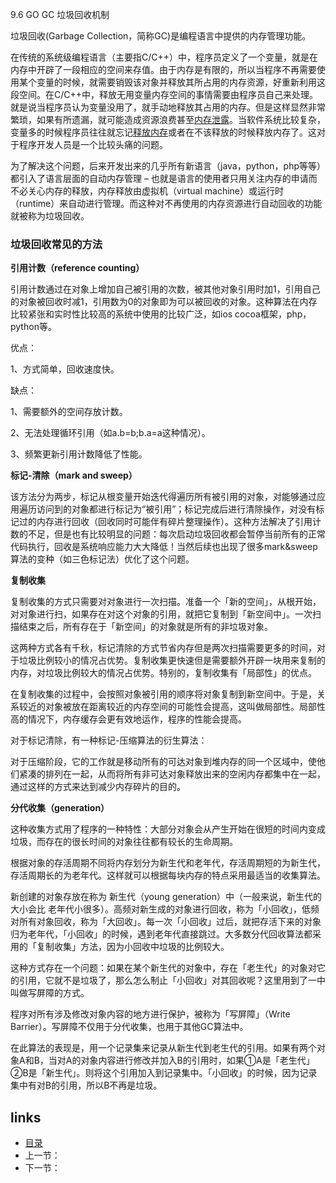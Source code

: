 9.6 GO  GC 垃圾回收机制

垃圾回收(Garbage Collection，简称GC)是编程语言中提供的内存管理功能。

在传统的系统级编程语言（主要指C/C++）中，程序员定义了一个变量，就是在内存中开辟了一段相应的空间来存值。由于内存是有限的，所以当程序不再需要使用某个变量的时候，就需要销毁该对象并释放其所占用的内存资源，好重新利用这段空间。在C/C++中，释放无用变量内存空间的事情需要由程序员自己来处理。就是说当程序员认为变量没用了，就手动地释放其占用的内存。但是这样显然非常繁琐，如果有所遗漏，就可能造成资源浪费甚至[内存泄露](https://baike.baidu.com/item/%E5%86%85%E5%AD%98%E6%B3%84%E9%9C%B2)。当软件系统比较复杂，变量多的时候程序员往往就忘记[释放内存](https://baike.baidu.com/item/%E9%87%8A%E6%94%BE%E5%86%85%E5%AD%98/10736171)或者在不该释放的时候释放内存了。这对于程序开发人员是一个比较头痛的问题。

为了解决这个问题，后来开发出来的几乎所有新语言（java，python，php等等）都引入了语言层面的自动内存管理 – 也就是语言的使用者只用关注内存的申请而不必关心内存的释放，内存释放由虚拟机（virtual machine）或运行时（runtime）来自动进行管理。而这种对不再使用的内存资源进行自动回收的功能就被称为垃圾回收。

### 垃圾回收常见的方法

**引用计数（reference counting）**

引用计数通过在对象上增加自己被引用的次数，被其他对象引用时加1，引用自己的对象被回收时减1，引用数为0的对象即为可以被回收的对象。这种算法在内存比较紧张和实时性比较高的系统中使用的比较广泛，如ios cocoa框架，php，python等。

优点：

1、方式简单，回收速度快。

缺点：

1、需要额外的空间存放计数。

2、无法处理循环引用（如a.b=b;b.a=a这种情况）。

3、频繁更新引用计数降低了性能。

**标记-清除（mark and sweep）**

该方法分为两步，标记从根变量开始迭代得遍历所有被引用的对象，对能够通过应用遍历访问到的对象都进行标记为“被引用”；标记完成后进行清除操作，对没有标记过的内存进行回收（回收同时可能伴有碎片整理操作）。这种方法解决了引用计数的不足，但是也有比较明显的问题：每次启动垃圾回收都会暂停当前所有的正常代码执行，回收是系统响应能力大大降低！当然后续也出现了很多mark&sweep算法的变种（如三色标记法）优化了这个问题。

**复制收集**

复制收集的方式只需要对对象进行一次扫描。准备一个「新的空间」，从根开始，对对象进行扫，如果存在对这个对象的引用，就把它复制到「新空间中」。一次扫描结束之后，所有存在于「新空间」的对象就是所有的非垃圾对象。

这两种方式各有千秋，标记清除的方式节省内存但是两次扫描需要更多的时间，对于垃圾比例较小的情况占优势。复制收集更快速但是需要额外开辟一块用来复制的内存，对垃圾比例较大的情况占优势。特别的，复制收集有「局部性」的优点。

在复制收集的过程中，会按照对象被引用的顺序将对象复制到新空间中。于是，关系较近的对象被放在距离较近的内存空间的可能性会提高，这叫做局部性。局部性高的情况下，内存缓存会更有效地运作，程序的性能会提高。

对于标记清除，有一种标记-压缩算法的衍生算法：

对于压缩阶段，它的工作就是移动所有的可达对象到堆内存的同一个区域中，使他们紧凑的排列在一起，从而将所有非可达对象释放出来的空闲内存都集中在一起，通过这样的方式来达到减少内存碎片的目的。

**分代收集（generation）**

这种收集方式用了程序的一种特性：大部分对象会从产生开始在很短的时间内变成垃圾，而存在的很长时间的对象往往都有较长的生命周期。

根据对象的存活周期不同将内存划分为新生代和老年代，存活周期短的为新生代，存活周期长的为老年代。这样就可以根据每块内存的特点采用最适当的收集算法。 

新创建的对象存放在称为 新生代（young generation）中（一般来说，新生代的大小会比 老年代小很多）。高频对新生成的对象进行回收，称为「小回收」，低频对所有对象回收，称为「大回收」。每一次「小回收」过后，就把存活下来的对象归为老年代，「小回收」的时候，遇到老年代直接跳过。大多数分代回收算法都采用的「复制收集」方法，因为小回收中垃圾的比例较大。

这种方式存在一个问题：如果在某个新生代的对象中，存在「老生代」的对象对它的引用，它就不是垃圾了，那么怎么制止「小回收」对其回收呢？这里用到了一中叫做写屏障的方式。

程序对所有涉及修改对象内容的地方进行保护，被称为「写屏障」（Write Barrier）。写屏障不仅用于分代收集，也用于其他GC算法中。

在此算法的表现是，用一个记录集来记录从新生代到老生代的引用。如果有两个对象A和B，当对A的对象内容进行修改并加入B的引用时，如果①A是「老生代」②B是「新生代」。则将这个引用加入到记录集中。「小回收」的时候，因为记录集中有对B的引用，所以B不再是垃圾。























## links

- [目录](https://github.com/guyan0319/golang_development_notes/blob/master/zh/preface.md)
- 上一节：
- 下一节：

